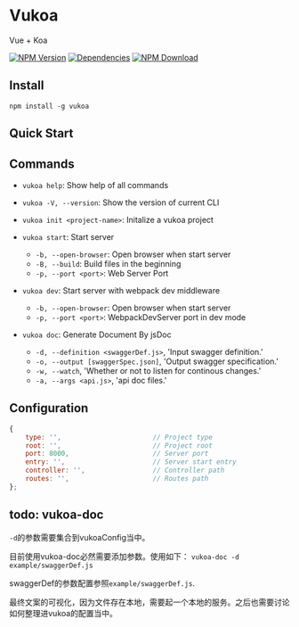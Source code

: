 # Vukoa

Vue + Koa

[![NPM Version][npm-img]][npm-url]
[![Dependencies][david-img]][david-url]
[![NPM Download][download-img]][download-url]

[npm-img]: http://img.shields.io/npm/v/vukoa.svg?style=flat-square
[npm-url]: http://npmjs.org/package/vukoa
[david-img]: http://img.shields.io/david/vusion/vukoa.svg?style=flat-square
[david-url]: https://david-dm.org/vusion/vukoa
[download-img]: https://img.shields.io/npm/dm/vukoa.svg?style=flat-square
[download-url]: https://npmjs.org/package/vukoa

## Install

``` shell
npm install -g vukoa
```

## Quick Start

## Commands

- `vukoa help`: Show help of all commands
- `vukoa -V, --version`: Show the version of current CLI

- `vukoa init <project-name>`: Initalize a vukoa project
- `vukoa start`: Start server
    - `-b, --open-browser`: Open browser when start server
    - `-B, --build`: Build files in the beginning
    - `-p, --port <port>`: Web Server Port
- `vukoa dev`: Start server with webpack dev middleware
    - `-b, --open-browser`: Open browser when start server
    - `-p, --port <port>`: WebpackDevServer port in dev mode
- `vukoa doc`: Generate Document By jsDoc
    - `-d, --definition <swaggerDef.js>`, 'Input swagger definition.'
    - `-o, --output [swaggerSpec.json]`, 'Output swagger specification.'
    - `-w, --watch`, 'Whether or not to listen for continous changes.'
    - `-a, --args <api.js>`, 'api doc files.'

## Configuration

``` js
{
    type: '',                       // Project type
    root: '',                       // Project root
    port: 8000,                     // Server port
    entry: '',                      // Server start entry
    controller: '',                 // Controller path
    routes: '',                     // Routes path
};
```

## todo: vukoa-doc

`-d`的参数需要集合到vukoaConfig当中。

目前使用vukoa-doc必然需要添加参数。使用如下：
`vukoa-doc -d example/swaggerDef.js`

swaggerDef的参数配置参照`example/swaggerDef.js`.

最终文案的可视化，因为文件存在本地，需要起一个本地的服务。之后也需要讨论如何整理进vukoa的配置当中。
